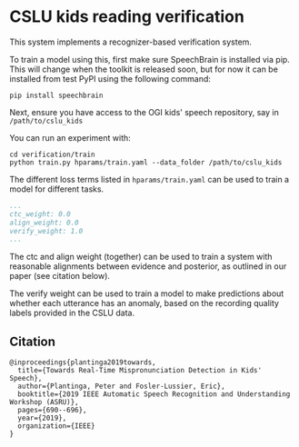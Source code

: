 # CSLU kids reading verification

This system implements a recognizer-based verification system.

To train a model using this, first make sure SpeechBrain is installed via pip.
This will change when the toolkit is released soon, but for now it can be installed
from test PyPI using the following command:

```
pip install speechbrain
```

Next, ensure you have access to the OGI kids' speech repository, say in `/path/to/cslu_kids`

You can run an experiment with:

```
cd verification/train
python train.py hparams/train.yaml --data_folder /path/to/cslu_kids
```

The different loss terms listed in `hparams/train.yaml` can be used to train a model for different tasks.

```yaml
...
ctc_weight: 0.0
align_weight: 0.0
verify_weight: 1.0
...
```

The ctc and align weight (together) can be used to train a system with reasonable alignments
between evidence and posterior, as outlined in our paper (see citation below).

The verify weight can be used to train a model to make predictions about whether each
utterance has an anomaly, based on the recording quality labels provided in the CSLU data.

## Citation

```
@inproceedings{plantinga2019towards,
  title={Towards Real-Time Mispronunciation Detection in Kids' Speech},
  author={Plantinga, Peter and Fosler-Lussier, Eric},
  booktitle={2019 IEEE Automatic Speech Recognition and Understanding Workshop (ASRU)},
  pages={690--696},
  year={2019},
  organization={IEEE}
}
```
